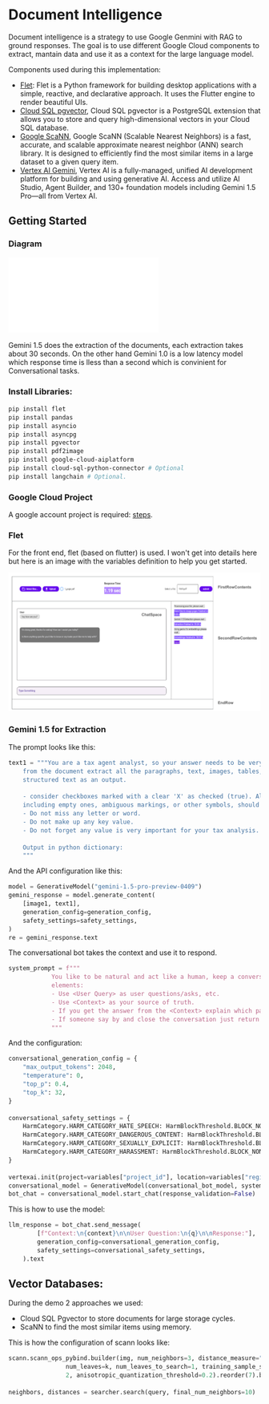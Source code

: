 # Document Intelligence

Document intelligence is a strategy to use Google Genmini with RAG to ground responses. 
The goal is to use different Google Cloud components to extract, mantain data and use it as a context for
the large language model.

Components used during this implementation:
- [Flet](https://flet.dev/): Flet is a Python framework for building desktop applications with a simple, reactive, and declarative approach. 
It uses the Flutter engine to render beautiful UIs.
- [Cloud SQL pgvector](https://cloud.google.com/blog/products/databases/announcing-vector-support-in-postgresql-services-to-power-ai-enabled-applications),
  Cloud SQL pgvector is a PostgreSQL extension that allows you to store and query high-dimensional vectors in your Cloud SQL database. 
- [Google ScaNN](https://github.com/google-research/google-research/tree/master/scann), Google ScaNN (Scalable Nearest Neighbors) is a fast, 
accurate, and scalable approximate nearest neighbor (ANN) search library. It is designed to efficiently find the most similar items in a large dataset to a given query item.
- [Vertex AI Gemini](https://cloud.google.com/vertex-ai?hl=en), Vertex AI is a fully-managed, unified AI development platform for building and using generative AI. 
Access and utilize AI Studio, Agent Builder, and 130+ foundation models including Gemini 1.5 Pro—all from Vertex AI.

## Getting Started

### Diagram

![images](images/ask_your_doc.py)

Gemini 1.5 does the extraction of the documents, each extraction takes about 30 seconds. On the other hand Gemini 1.0
is a low latency model which response time is lless than a second which is convinient for Conversational tasks.

### Install Libraries:

```bash
pip install flet
pip install pandas
pip install asyncio
pip install asyncpg
pip install pgvector
pip install pdf2image
pip install google-cloud-aiplatform
pip install cloud-sql-python-connector # Optional
pip install langchain # Optional.
```

### Google Cloud Project

A google account project is required: [steps](https://cloud.google.com/resource-manager/docs/creating-managing-projects). 

### Flet

For the front end, flet (based on flutter) is used. I won't get into details here but here is
an image with the variables definition to help you get started.

![images](images/chatbot.png)

### Gemini 1.5 for Extraction

The prompt looks like this:

```python
text1 = """You are a tax agent analyst, so your answer needs to be very accurate (100%), 
    from the document extract all the paragraphs, text, images, tables, checkboxes everything to get an 
    structured text as an output. 
    
    - consider checkboxes marked with a clear 'X' as checked (true). All other checkboxes, 
    including empty ones, ambiguous markings, or other symbols, should be treated as unchecked (false)
    - Do not miss any letter or word.
    - Do not make up any key value.
    - Do not forget any value is very important for your tax analysis.
    
    Output in python dictionary:
    """
```

And the API configuration like this:

```python
model = GenerativeModel("gemini-1.5-pro-preview-0409")
gemini_response = model.generate_content(
    [image1, text1],
    generation_config=generation_config,
    safety_settings=safety_settings,
)
re = gemini_response.text
```
The conversational bot takes the context and use it to respond.

```python
system_prompt = f"""
            You like to be natural and act like a human, keep a conversational experience with the following 
            elements:
            - Use <User Query> as user questions/asks, etc. 
            - Use <Context> as your source of truth.
            - If you get the answer from the <Context> explain which part did you find it.
            - If someone say by and close the conversation just return an empty string.
            """
```

And the configuration:

```python
conversational_generation_config = {
    "max_output_tokens": 2048,
    "temperature": 0,
    "top_p": 0.4,
    "top_k": 32,
}

conversational_safety_settings = {
    HarmCategory.HARM_CATEGORY_HATE_SPEECH: HarmBlockThreshold.BLOCK_NONE,
    HarmCategory.HARM_CATEGORY_DANGEROUS_CONTENT: HarmBlockThreshold.BLOCK_NONE,
    HarmCategory.HARM_CATEGORY_SEXUALLY_EXPLICIT: HarmBlockThreshold.BLOCK_NONE,
    HarmCategory.HARM_CATEGORY_HARASSMENT: HarmBlockThreshold.BLOCK_NONE,
}

vertexai.init(project=variables["project_id"], location=variables["region"])
conversational_model = GenerativeModel(conversational_bot_model, system_instruction=[system_prompt])
bot_chat = conversational_model.start_chat(response_validation=False)
```

This is how to use the model:

```python
llm_response = bot_chat.send_message(
        [f"Context:\n{context}\n\nUser Question:\n{q}\n\nResponse:"],
        generation_config=conversational_generation_config,
        safety_settings=conversational_safety_settings,
    ).text
```

## Vector Databases:
During the demo 2 approaches we used:
- Cloud SQL Pgvector to store documents for large storage cycles.
- ScaNN to find the most similar items using memory.

This is how the configuration of scann looks like:

```python
scann.scann_ops_pybind.builder(img, num_neighbors=3, distance_measure="squared_l2").tree(
                num_leaves=k, num_leaves_to_search=1, training_sample_size=filtered_df.shape[0]).score_ah(
                2, anisotropic_quantization_threshold=0.2).reorder(7).build()

neighbors, distances = searcher.search(query, final_num_neighbors=10)
```